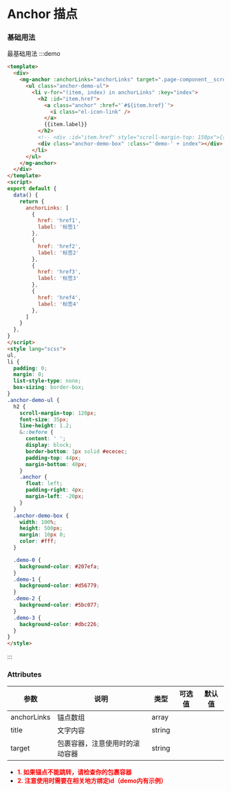 # Anchor 描点

### 基础用法
最基础用法 
:::demo
```html
<template>
  <div>
    <mg-anchor :anchorLinks="anchorLinks" target=".page-component__scroll .el-scrollbar__wrap">
      <ul class="anchor-demo-ul">
        <li v-for="(item, index) in anchorLinks" :key="index">
          <h2 :id="item.href">
            <a class="anchor" :href="`#${item.href}`">
              <i class="el-icon-link" />
            </a>
            {{item.label}}
          </h2>
          <!-- <div :id="item.href" style="scroll-margin-top: 150px">{{item.label}}</div> -->
          <div class="anchor-demo-box" :class="'demo-' + index"></div>
        </li>
      </ul>
    </mg-anchor>
  </div>
</template>
<script>
export default {
  data() {
    return {
      anchorLinks: [
        {
          href: 'href1',
          label: '标签1'
        },
        {
          href: 'href2',
          label: '标签2'
        },
        {
          href: 'href3',
          label: '标签3'
        },
        {
          href: 'href4',
          label: '标签4'
        },
      ]
    }
  },
}
</script>
<style lang="scss">
ul,
li {
  padding: 0;
  margin: 0;
  list-style-type: none;
  box-sizing: border-box;
}
.anchor-demo-ul {
  h2 {
    scroll-margin-top: 120px;
    font-size: 35px;
    line-height: 1.2;
    &::before {
      content: ' ';
      display: block;
      border-bottom: 1px solid #ececec;
      padding-top: 44px;
      margin-bottom: 40px;
    }
    .anchor {
      float: left;
      padding-right: 4px;
      margin-left: -20px;
    }
  }
  .anchor-demo-box {
    width: 100%;
    height: 500px;
    margin: 10px 0;
    color: #fff;
  }

  .demo-0 {
    background-color: #207efa;
  }
  .demo-1 {
    background-color: #d56779;
  }
  .demo-2 {
    background-color: #5bc077;
  }
  .demo-3 {
    background-color: #dbc226;
  }
}
</style>
```
:::
### Attributes

| 参数        | 说明                           | 类型   | 可选值 | 默认值 |
| ----------- | ------------------------------ | ------ | ------ | ------ |
| anchorLinks | 锚点数组                       | array  |        |        |
| title       | 文字内容                       | string |        |        |
| target   | 包裹容器，注意使用时的滚动容器 | string |        |        |
+ **<font color='red'>1. 如果锚点不能跳转，请检查你的包裹容器 </font>**
+ **<font color='red'>2. 注意使用时需要在相关地方绑定id（demo内有示例） </font>**